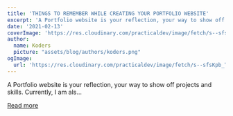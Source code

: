 ```yaml
---
title: 'THINGS TO REMEMBER WHILE CREATING YOUR PORTFOLIO WEBSITE'
excerpt: 'A Portfolio website is your reflection, your way to show off projects and skills. Currently, I am als...'
date: '2021-02-13'
coverImage: 'https://res.cloudinary.com/practicaldev/image/fetch/s--sfsKpb_T--/c_imagga_scale,f_auto,fl_progressive,h_420,q_auto,w_1000/https://dev-to-uploads.s3.amazonaws.com/i/zbouau9truvba7s05uuv.png'
author:
  name: Koders
  picture: "assets/blog/authors/koders.png"
ogImage:
  url: 'https://res.cloudinary.com/practicaldev/image/fetch/s--sfsKpb_T--/c_imagga_scale,f_auto,fl_progressive,h_420,q_auto,w_1000/https://dev-to-uploads.s3.amazonaws.com/i/zbouau9truvba7s05uuv.png'
---
```


A Portfolio website is your reflection, your way to show off projects and skills. Currently, I am als...

[Read more](https://dev.to/himanshutiwari15/things-to-remember-while-creating-your-portfolio-website-3f8p)
